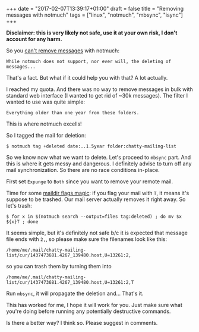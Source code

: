 +++
date = "2017-02-07T13:39:17+01:00"
draft = false
title = "Removing messages with notmuch"
tags = ["linux", "notmuch", "mbsync", "isync"]
+++

**Disclaimer: this is very likely not safe, use it at your own risk, I don't account for any harm.**

So you [can't remove messages](https://notmuchmail.org/special-tags/) with notmuch:

```text
While notmuch does not support, nor ever will, the deleting of messages...
```

That's a fact. But what if it could help you with that? A lot actually.


I reached my quota. And there was no way to remove messages in bulk with standard web interface (I wanted to get rid of ~30k messages). The filter I wanted to use was quite simple:

```text
Everything older than one year from these folders.
```

This is where notmuch excells!

So I tagged the mail for deletion:

```shell
$ notmuch tag +deleted date:..1.5year folder:chatty-mailing-list
```

So we know now what we want to delete. Let's proceed to `mbsync` part. And this
is where it gets messy and dangerous. I definitely advise to turn off any mail
synchronization. So there are no race conditions in-place.

First set `Expunge` to `Both` since you want to remove your remote mail.

Time for some [maildir flags magic](https://cr.yp.to/proto/maildir.html): if
you flag your mail with `T`, it means it's suppose to be trashed. Our mail
server actually removes it right away. So let's trash:

```shell
$ for x in $(notmuch search --output=files tag:deleted) ; do mv $x ${x}T ; done
```

It seems simple, but it's definitely not safe b/c it is expected that message
file ends with `2,`, so please make sure the filenames look like this:

```shell
/home/me/.mail/chatty-mailing-list/cur/1437473681.4267_139480.host,U=13261:2,
```

so you can trash them by turning them into

```shell
/home/me/.mail/chatty-mailing-list/cur/1437473681.4267_139480.host,U=13261:2,T
```

Run `mbsync`, it will propagate the deletion and... That's it.

This has worked for me, I hope it will work for you. Just make sure what you're
doing before running any potentially destructive commands.

Is there a better way? I think so. Please suggest in comments.

